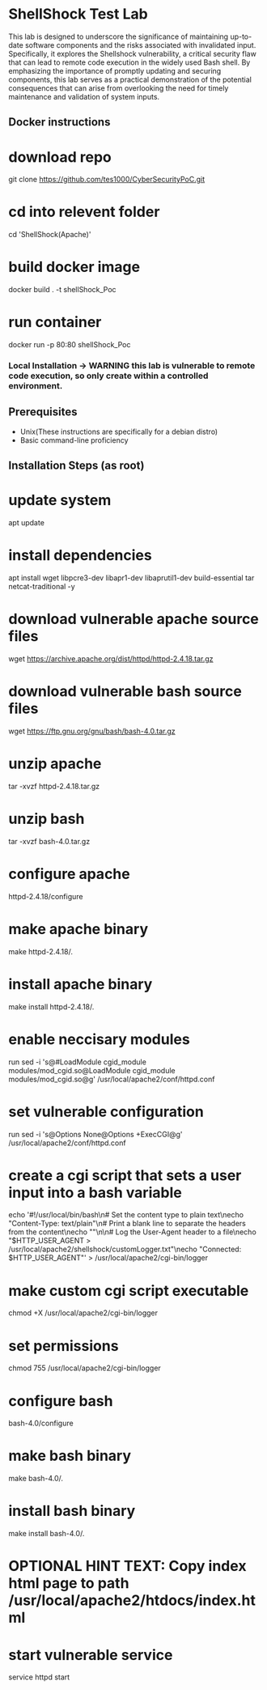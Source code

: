 # ShellShock Test Lab

This lab is designed to underscore the significance of maintaining up-to-date software components and the risks associated with invalidated input. Specifically, it explores the Shellshock vulnerability, a critical security flaw that can lead to remote code execution in the widely used Bash shell. By emphasizing the importance of promptly updating and securing components, this lab serves as a practical demonstration of the potential consequences that can arise from overlooking the need for timely maintenance and validation of system inputs.

## Docker instructions
# download repo
git clone https://github.com/tes1000/CyberSecurityPoC.git

# cd into relevent folder
cd 'ShellShock(Apache)'

# build docker image
docker build . -t shellShock_Poc

# run container
docker run -p 80:80 shellShock_Poc

### Local Installation -> WARNING this lab is vulnerable to remote code execution, so only create within a controlled environment.

## Prerequisites

- Unix(These instructions are specifically for a debian distro)
- Basic command-line proficiency

## Installation Steps (as root)
# update system
apt update

# install dependencies
apt install wget libpcre3-dev libapr1-dev libaprutil1-dev build-essential tar netcat-traditional -y

# download vulnerable apache source files
wget https://archive.apache.org/dist/httpd/httpd-2.4.18.tar.gz

# download vulnerable bash source files
wget https://ftp.gnu.org/gnu/bash/bash-4.0.tar.gz

# unzip apache
tar -xvzf httpd-2.4.18.tar.gz

# unzip bash
tar -xvzf bash-4.0.tar.gz

# configure apache 
httpd-2.4.18/configure

# make apache binary
make httpd-2.4.18/.

# install apache binary
make install httpd-2.4.18/.

# enable neccisary modules
run sed -i 's@#LoadModule cgid_module modules/mod_cgid.so@LoadModule cgid_module modules/mod_cgid.so@g' /usr/local/apache2/conf/httpd.conf

# set vulnerable configuration
run sed -i 's@Options None@Options +ExecCGI@g' /usr/local/apache2/conf/httpd.conf

# create a cgi script that sets a user input into a bash variable
echo '#!/usr/local/bin/bash\n# Set the content type to plain text\necho "Content-Type: text/plain"\n# Print a blank line to separate the headers from the content\necho ""\n\n# Log the User-Agent header to a file\necho "$HTTP_USER_AGENT > /usr/local/apache2/shellshock/customLogger.txt"\necho "Connected: $HTTP_USER_AGENT"' > /usr/local/apache2/cgi-bin/logger

# make custom cgi script executable
chmod +X /usr/local/apache2/cgi-bin/logger

# set permissions
chmod 755 /usr/local/apache2/cgi-bin/logger

# configure bash
bash-4.0/configure

# make bash binary
make bash-4.0/.

# install bash binary
make install bash-4.0/.

# OPTIONAL HINT TEXT: Copy index html page to path /usr/local/apache2/htdocs/index.html

# start vulnerable service
service httpd start
